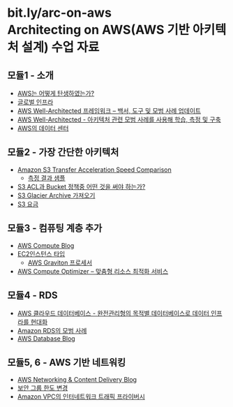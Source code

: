 # bit.ly/arc-on-aws </br> Architecting on AWS(AWS 기반 아키텍처 설계) 수업 자료

## 모듈1 - 소개

- [AWS는 어떻게 탄생하였는가?](https://techcrunch.com/2016/07/02/andy-jassys-brief-history-of-the-genesis-of-aws/)
- [글로벌 인프라](https://aws.amazon.com/ko/about-aws/global-infrastructure/)
- [AWS Well-Architected 프레임워크 – 백서, 도구 및 모범 사례 업데이트](https://aws.amazon.com/ko/blogs/korea/aws-well-architected-framework-updated-white-papers-tools-and-best-practices/)
- [AWS Well-Architected - 아키텍처 관련 모범 사례를 사용해 학습, 측정 및 구축](https://aws.amazon.com/ko/architecture/well-architected/?wa-lens-whitepapers.sort-by=item.additionalFields.sortDate&wa-lens-whitepapers.sort-order=desc)
- [AWS의 데이터 센터](https://aws.amazon.com/ko/compliance/data-center/)

## 모듈2 - 가장 간단한 아키텍처

- [Amazon S3 Transfer Acceleration
  Speed Comparison](http://s3-accelerate-speedtest.s3-accelerate.amazonaws.com/en/accelerate-speed-comparsion.html)
  - [측정 결과 샘플](http://s3-accelerate-speedtest.s3-accelerate.amazonaws.com/en/accelerate-speed-comparsion.html?result=9769-06830-10199-0090&identityId=unknown)
- [S3 ACL과 Bucket 정책중 어떤 것을 써야 하는가?](https://aws.amazon.com/blogs/security/iam-policies-and-bucket-policies-and-acls-oh-my-controlling-access-to-s3-resources/)
- [S3 Glacier Archive 가져오기](https://docs.aws.amazon.com/ko_kr/amazonglacier/latest/dev/downloading-an-archive-two-steps.html)
- [S3 요금](https://aws.amazon.com/ko/s3/pricing/?nc1=h_ls)

## 모듈3 - 컴퓨팅 계층 추가

 - [AWS Compute Blog](https://aws.amazon.com/ko/blogs/compute/)
 - [EC2인스턴스 타입](https://aws.amazon.com/ko/ec2/instance-types/)
   - [AWS Graviton 프로세서](https://aws.amazon.com/ko/ec2/graviton/)
 - [AWS Compute Optimizer – 맞춤형 리소스 최적화 서비스](https://aws.amazon.com/ko/blogs/aws/aws-compute-optimizer-your-customized-resource-optimization-service/)

## 모듈4 - RDS
  - [AWS 클라우드 데이터베이스 - 완전관리형의 목적별 데이터베이스로 데이터 인프라를 현대화](https://aws.amazon.com/ko/products/databases/)
  - [Amazon RDS의 모범 사례](https://docs.aws.amazon.com/ko_kr/AmazonRDS/latest/UserGuide/CHAP_BestPractices.html)
  - [AWS Database Blog](https://aws.amazon.com/ko/blogs/database/)

## 모듈5, 6 - AWS 기반 네트워킹
  - [AWS Networking & Content Delivery Blog](https://aws.amazon.com/ko/blogs/networking-and-content-delivery/)
  - [보안 그룹 한도 변경](https://aws.amazon.com/ko/premiumsupport/knowledge-center/increase-security-group-rule-limit/)
  - [Amazon VPC의 인터네트워크 트래픽 프라이버시](https://docs.aws.amazon.com/ko_kr/vpc/latest/userguide/VPC_Security.html)
